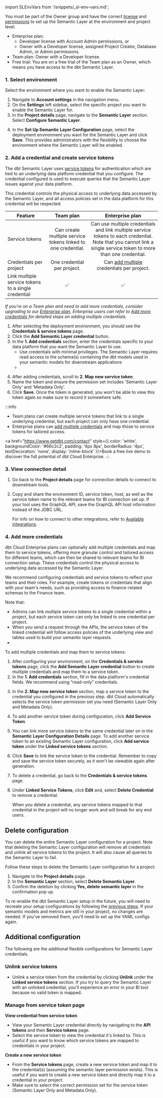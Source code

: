 import SLEnvVars from '/snippets/_sl-env-vars.md';

You must be part of the Owner group and have the correct [license](/docs/cloud/manage-access/seats-and-users) and [permissions](/docs/cloud/manage-access/self-service-permissions) to set up the Semantic Layer at the environment and project level.
- Enterprise plan:
  - Developer license with Account Admin permissions, or
  - Owner with a Developer license, assigned Project Creator, Database Admin, or Admin permissions.
- Team plan: Owner with a Developer license.
- Free trial: You are on a free trial of the Team plan as an Owner, which means you have access to the dbt Semantic Layer.

### 1. Select environment

Select the environment where you want to enable the Semantic Layer:

1. Navigate to **Account settings** in the navigation menu.
2. On the **Settings** left sidebar, select the specific project you want to enable the Semantic Layer for.
3. In the **Project details** page, navigate to the **Semantic Layer** section. Select **Configure Semantic Layer**.

<Lightbox src="/img/docs/dbt-cloud/semantic-layer/new-sl-configure.jpg" width="70%" title="Semantic Layer section in the 'Project Details' page"/>

4. In the **Set Up Semantic Layer Configuration** page, select the deployment environment you want for the Semantic Layer and click **Save**. This provides administrators with the flexibility to choose the environment where the Semantic Layer will be enabled.

<Lightbox src="/img/docs/dbt-cloud/semantic-layer/sl-select-env.jpg" width="75%" title="Select the deployment environment to run your Semantic Layer against."/>

### 2. Add a credential and create service tokens

The dbt Semantic Layer uses [service tokens](/docs/dbt-cloud-apis/service-tokens) for authentication which are tied to an underlying data platform credential that you configure. The credential configured is used to execute queries that the Semantic Layer issues against your data platform. 

This credential controls the physical access to underlying data accessed by the Semantic Layer, and all access policies set in the data platform for this credential will be respected.

| Feature | Team plan | Enterprise plan |
| --- | :---: | :---: |
| Service tokens | Can create multiple service tokens linked to one credential. | Can use multiple credentials and link multiple service tokens to each credential. Note that you cannot link a single service token to more than one credential. |
| Credentials per project | One credential per project. | Can [add multiple](#4-add-more-credentials) credentials per project. |
| Link multiple service tokens to a single credential | ✅ | ✅ |

*If you're on a Team plan and need to add more credentials, consider upgrading to our [Enterprise plan](https://www.getdbt.com/contact). Enterprise users can refer to [Add more credentials](#4-add-more-credentials) for detailed steps on adding multiple credentials.*

1. After selecting the deployment environment, you should see the **Credentials & service tokens** page. 
2. Click the **Add Semantic Layer credential** button. 
3. In the **1. Add credentials** section, enter the credentials specific to your data platform that you want the Semantic Layer to use.
   - Use credentials with minimal privileges. The Semantic Layer requires read access to the schema(s) containing the dbt models used in your semantic models for downstream applications
   - <SLEnvVars/>

<Lightbox src="/img/docs/dbt-cloud/semantic-layer/sl-add-credential.jpg" width="55%" title="Add credentials and map them to a service token. " />

4. After adding credentials, scroll to **2. Map new service token**.
5. Name the token and ensure the permission set includes 'Semantic Layer Only' and 'Metadata Only'.
6. Click **Save**. Once the token is generated, you won't be able to view this token again so make sure to record it somewhere safe.

:::info
- Team plans can create multiple service tokens that link to a single underlying credential, but each project can only have one credential.
- Enterprise plans can [add multiple credentials](#4-add-more-credentials) and map those to service tokens for tailored access.

<a href="https://www.getdbt.com/contact" style={{ color: 'white', backgroundColor: '#66c2c2', padding: '4px 8px', borderRadius: '4px', textDecoration: 'none', display: 'inline-block' }}>Book a free live demo</a> to discover the full potential of dbt Cloud Enterprise.
:::

### 3. View connection detail
1. Go back to the **Project details** page for connection details to connect to downstream tools.
2. Copy and share the environment ID, service token, host, as well as the service token name to the relevant teams for BI connection set up. If your tool uses the GraphQL API, save the GraphQL API host information instead of the JDBC URL. 

    For info on how to connect to other integrations, refer to [Available integrations](/docs/cloud-integrations/avail-sl-integrations).

<Lightbox src="/img/docs/dbt-cloud/semantic-layer/sl-configure-example.jpg" width="50%" title="After configuring, you'll be provided with the connection details to connect to you downstream tools." />

### 4. Add more credentials <Lifecycle status="enterprise"/>
dbt Cloud Enterprise plans can optionally add multiple credentials and map them to service tokens, offering more granular control and tailored access for different teams, which can then be shared to relevant teams for BI connection setup. These credentials control the physical access to underlying data accessed by the Semantic Layer.

We recommend configuring credentials and service tokens to reflect your teams and their roles. For example, create tokens or credentials that align with your team's needs, such as providing access to finance-related schemas to the Finance team.

Note that: 
- Admins can link multiple service tokens to a single credential within a project, but each service token can only be linked to one credential per project.
- When you send a request through the APIs, the service token of the linked credential will follow access policies of the underlying view and tables used to build your semantic layer requests.
- <SLEnvVars/>

To add multiple credentials and map them to service tokens:

1. After configuring your environment, on the **Credentials & service tokens** page, click the **Add Semantic Layer credential** button to create multiple credentials and map them to a service token.
2. In the **1. Add credentials** section, fill in the data platform's credential fields. We recommend using “read-only” credentials.
<Lightbox src="/img/docs/dbt-cloud/semantic-layer/sl-add-credential.jpg" width="55%" title="Add credentials and map them to a service token. " />

3. In the **2. Map new service token** section, map a service token to the credential you configured in the previous step. dbt Cloud automatically selects the service token permission set you need (Semantic Layer Only and Metadata Only).

4. To add another service token during configuration, click **Add Service Token**. 
5. You can link more service tokens to the same credential later on in the **Semantic Layer Configuration Details** page. To add another service token to an existing Semantic Layer configuration, click **Add service token** under the **Linked service tokens** section.
6. Click **Save** to link the service token to the credential. Remember to copy and save the service token securely, as it won't be viewable again after generation.
<Lightbox src="/img/docs/dbt-cloud/semantic-layer/sl-credentials-service-token.jpg" width="90%" title="Use the configuration page to manage multiple credentials or link or unlink service tokens for more granular control."/>

7. To delete a credential, go back to the **Credentials & service tokens** page.
8. Under **Linked Service Tokens**, click **Edit** and, select **Delete Credential** to remove a credential.

   When you delete a credential, any service tokens mapped to that credential in the project will no longer work and will break for any end users.

## Delete configuration
You can delete the entire Semantic Layer configuration for a project. Note that deleting the Semantic Layer configuration will remove all credentials and unlink all service tokens to the project. It will also cause all queries to the Semantic Layer to fail.

Follow these steps to delete the Semantic Layer configuration for a project:

1. Navigate to the **Project details** page.
2. In the **Semantic Layer** section, select **Delete Semantic Layer**. 
3. Confirm the deletion by clicking **Yes, delete semantic layer** in the confirmation pop up.

To re-enable the dbt Semantic Layer setup in the future, you will need to recreate your setup configurations by following the [previous steps](#set-up-dbt-semantic-layer). If your semantic models and metrics are still in your project, no changes are needed. If you've removed them, you'll need to set up the YAML configs again.

<Lightbox src="/img/docs/dbt-cloud/semantic-layer/sl-delete-config.jpg" width="90%" title="Delete the Semantic Layer configuration for a project."/>

## Additional configuration

 The following are the additional flexible configurations for Semantic Layer credentials.

### Unlink service tokens
- Unlink a service token from the credential by clicking **Unlink** under the **Linked service tokens** section. If you try to query the Semantic Layer with an unlinked credential, you'll experience an error in your BI tool because no valid token is mapped.

### Manage from service token page
**View credential from service token**
- View your Semantic Layer credential directly by navigating to the **API tokens** and then **Service tokens** page. 
- Select the service token to view the credential it's linked to. This is useful if you want to know which service tokens are mapped to credentials in your project.

**Create a new service token**
- From the **Service tokens** page, create a new service token and map it to the credential(s) (assuming the semantic layer permission exists). This is useful if you want to create a new service token and directly map it to a credential in your project.
- Make sure to select the correct permission set for the service token (Semantic Layer Only and Metadata Only).

<Lightbox src="/img/docs/dbt-cloud/semantic-layer/sl-create-service-token-page.jpg" width="100%" title="Create a new service token and map credentials directly on the separate 'Service tokens page'."/>
